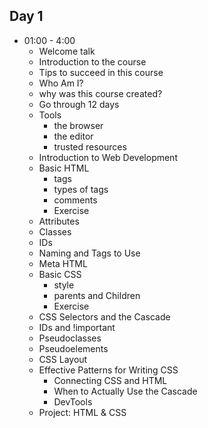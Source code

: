 ## Day 1

- 01:00 - 4:00
  - Welcome talk
  - Introduction to the course
  - Tips to succeed in this course
  - Who Am I?
  - why was this course created?
  - Go through 12 days
  - Tools
    - the browser
    - the editor
    - trusted resources
  - Introduction to Web Development
  - Basic HTML
    - tags
    - types of tags
    - comments
    - Exercise
  - Attributes
  - Classes
  - IDs
  - Naming and Tags to Use
  - Meta HTML
  - Basic CSS
    - style
    - parents and Children
    - Exercise
  - CSS Selectors and the Cascade
  - IDs and !important
  - Pseudoclasses
  - Pseudoelements
  - CSS Layout
  - Effective Patterns for Writing CSS
    - Connecting CSS and HTML
    - When to Actually Use the Cascade
    - DevTools
  - Project: HTML & CSS
